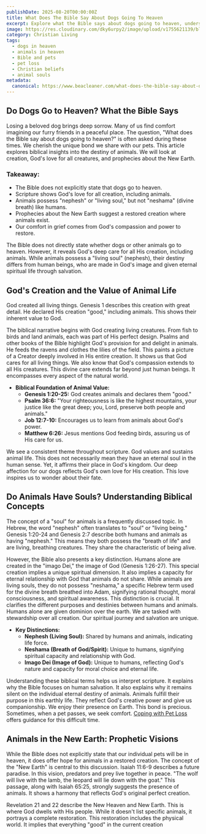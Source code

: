 ```yaml
---
publishDate: 2025-08-20T00:00:00Z
title: What Does The Bible Say About Dogs Going To Heaven
excerpt: Explore what the Bible says about dogs going to heaven, understanding biblical concepts of animal souls, creation, and the New Earth.
image: https://res.cloudinary.com/dky6urpy2/image/upload/v1755621139/blog_image_1755621139_mdbjyw.webp
category: Christian Living
tags:
  - dogs in heaven
  - animals in heaven
  - Bible and pets
  - pet loss
  - Christian beliefs
  - animal souls
metadata:
  canonical: https://www.beacleaner.com/what-does-the-bible-say-about-dogs-going-to-heaven
---
```


## Do Dogs Go to Heaven? What the Bible Says

Losing a beloved dog brings deep sorrow. Many of us find comfort imagining our furry friends in a peaceful place. The question, "What does the Bible say about dogs going to heaven?" is often asked during these times. We cherish the unique bond we share with our pets. This article explores biblical insights into the destiny of animals. We will look at creation, God's love for all creatures, and prophecies about the New Earth.

### Takeaway:

*   The Bible does not explicitly state that dogs go to heaven.
*   Scripture shows God's love for all creation, including animals.
*   Animals possess "nephesh" or "living soul," but not "neshama" (divine breath) like humans.
*   Prophecies about the New Earth suggest a restored creation where animals exist.
*   Our comfort in grief comes from God's compassion and power to restore.

The Bible does not directly state whether dogs or other animals go to heaven. However, it reveals God's deep care for all His creation, including animals. While animals possess a "living soul" (nephesh), their destiny differs from human beings, who are made in God's image and given eternal spiritual life through salvation.

## God's Creation and the Value of Animal Life

God created all living things. Genesis 1 describes this creation with great detail. He declared His creation "good," including animals. This shows their inherent value to God.

The biblical narrative begins with God creating living creatures. From fish to birds and land animals, each was part of His perfect design. Psalms and other books of the Bible highlight God's provision for and delight in animals. He feeds the ravens and clothes the lilies of the field. This paints a picture of a Creator deeply involved in His entire creation. It shows us that God cares for all living things. We also know that God's compassion extends to all His creatures. This divine care extends far beyond just human beings. It encompasses every aspect of the natural world.

*   **Biblical Foundation of Animal Value:**
    *   **Genesis 1:20-25:** God creates animals and declares them "good."
    *   **Psalm 36:6:** "Your righteousness is like the highest mountains, your justice like the great deep; you, Lord, preserve both people and animals."
    *   **Job 12:7-10:** Encourages us to learn from animals about God's power.
    *   **Matthew 6:26:** Jesus mentions God feeding birds, assuring us of His care for us.

We see a consistent theme throughout scripture. God values and sustains animal life. This does not necessarily mean they have an eternal soul in the human sense. Yet, it affirms their place in God's kingdom. Our deep affection for our dogs reflects God's own love for His creation. This love inspires us to wonder about their fate.

## Do Animals Have Souls? Understanding Biblical Concepts

The concept of a "soul" for animals is a frequently discussed topic. In Hebrew, the word "nephesh" often translates to "soul" or "living being." Genesis 1:20-24 and Genesis 2:7 describe both humans and animals as having "nephesh." This means they both possess the "breath of life" and are living, breathing creatures. They share the characteristic of being alive.

However, the Bible also presents a key distinction. Humans alone are created in the "imago Dei," the image of God (Genesis 1:26-27). This special creation implies a unique spiritual dimension. It also implies a capacity for eternal relationship with God that animals do not share. While animals are living souls, they do not possess "neshama," a specific Hebrew term used for the divine breath breathed into Adam, signifying rational thought, moral consciousness, and spiritual awareness. This distinction is crucial. It clarifies the different purposes and destinies between humans and animals. Humans alone are given dominion over the earth. We are tasked with stewardship over all creation. Our spiritual journey and salvation are unique.

*   **Key Distinctions:**
    *   **Nephesh (Living Soul):** Shared by humans and animals, indicating life force.
    *   **Neshama (Breath of God/Spirit):** Unique to humans, signifying spiritual capacity and relationship with God.
    *   **Imago Dei (Image of God):** Unique to humans, reflecting God's nature and capacity for moral choice and eternal life.

Understanding these biblical terms helps us interpret scripture. It explains why the Bible focuses on human salvation. It also explains why it remains silent on the individual eternal destiny of animals. Animals fulfill their purpose in this earthly life. They reflect God's creative power and give us companionship. We enjoy their presence on Earth. This bond is precious. Sometimes, when a pet passes, we seek comfort. [Coping with Pet Loss](https://beacleaner.com/how-do-you-say-goodbye-to-your-dog-who-passed-away) offers guidance for this difficult time.

## Animals in the New Earth: Prophetic Visions

While the Bible does not explicitly state that our individual pets will be in heaven, it does offer hope for animals in a restored creation. The concept of the "New Earth" is central to this discussion. Isaiah 11:6-9 describes a future paradise. In this vision, predators and prey live together in peace. "The wolf will live with the lamb, the leopard will lie down with the goat." This passage, along with Isaiah 65:25, strongly suggests the presence of animals. It shows a harmony that reflects God's original perfect creation.

Revelation 21 and 22 describe the New Heaven and New Earth. This is where God dwells with His people. While it doesn't list specific animals, it portrays a complete restoration. This restoration includes the physical world. It implies that everything "good" in the current creation